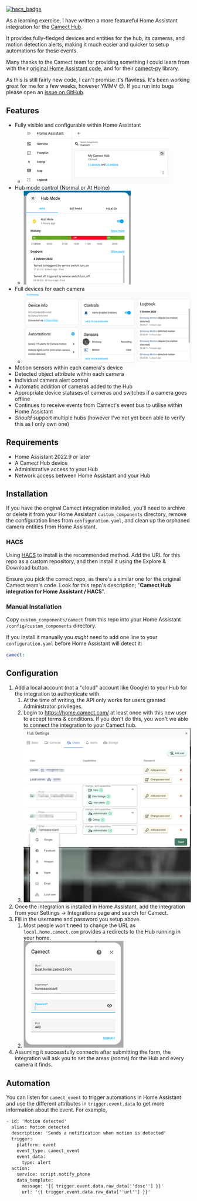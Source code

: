 [![hacs_badge](https://img.shields.io/badge/HACS-Custom-41BDF5.svg?style=for-the-badge)](https://github.com/hacs/integration)

As a learning exercise, I have written a more featureful Home Assistant integration for the [Camect Hub](https://camect.com/).

It provides fully-fledged devices and entities for the hub, its cameras, and motion detection alerts, making it much easier and quicker to setup automations for these events.

Many thanks to the Camect team for providing something I could learn from with their [original Home Assistant code](https://github.com/camect/home-assistant-integration), and for their [camect-py](https://github.com/camect/camect-py) library.

As this is still fairly new code, I can't promise it's flawless. It's been working great for me for a few weeks, however YMMV 😊. If you run into bugs please open an [issue on GitHub](https://github.com/Fr3d/camect-ha/issues).

## Features ##
- Fully visible and configurable within Home Assistant
  - ![HA Integrations](https://github.com/Fr3d/camect-ha/blob/main/.images/ha_integrations.png?raw=true)
- Hub mode control (Normal or At Home)
  - ![Hub mode](https://github.com/Fr3d/camect-ha/blob/main/.images/ha_hub_mode.png?raw=true)
- Full devices for each camera
  - ![Camera device](https://github.com/Fr3d/camect-ha/blob/main/.images/ha_camera_device.png?raw=true)
- Motion sensors within each camera's device
- Detected object attribute within each camera
- Individual camera alert control
- Automatic addition of cameras added to the Hub
- Appropriate device statuses of cameras and switches if a camera goes offline
- Continues to receive events from Camect's event bus to utilise within Home Assistant
- *Should* support multiple hubs (however I've not yet been able to verify this as I only own one)

## Requirements ##
- Home Assistant 2022.9 or later
- A Camect Hub device
- Administrative access to your Hub
- Network access between Home Assistant and your Hub

## Installation ##
If you have the original Camect integration installed, you'll need to archive or delete it from your Home Assistant `custom_components` directory, remove the configuration lines from `configuration.yaml`, and clean up the orphaned camera entities from Home Assistant.

### HACS ###
Using [HACS](https://hacs.xyz/) to install is the recommended method. Add the URL for this repo as a custom repository, and then install it using the Explore & Download button.

Ensure you pick the correct repo, as there's a similar one for the original Camect team's code. Look for this repo's description; "**Camect Hub integration for Home Assistant / HACS**".

### Manual Installation ###
Copy `custom_components/camect` from this repo into your Home Assistant `/config/custom_components` directory.

If you install it manually you *might* need to add one line to your `configuration.yaml` before Home Assistant will detect it:
```yaml
camect:
```

## Configuration ##

1. Add a local account (not a "cloud" account like Google) to your Hub for the integration to authenticate with.
   1. At the time of writing, the API only works for users granted Administrator privileges.
   2. Login to https://home.camect.com/ at least once with this new user to accept terms & conditions. If you don't do this, you won't we able to connect the integration to your Camect hub.
   3. ![Add local Camect Hub user](https://github.com/Fr3d/camect-ha/blob/main/.images/add_ha_user.png?raw=true)
2. Once the integration is installed in Home Assistant, add the integration from your Settings -> Integrations page and search for Camect.
3. Fill in the username and password you setup above.
   1. Most people won't need to change the URL as `local.home.camect.com` provides a redirects to the Hub running in your home.
   2. ![Camect HA Config](https://github.com/Fr3d/camect-ha/blob/main/.images/ha_configuration.png?raw=true)
4. Assuming it successfully connects after submitting the form, the integration will ask you to set the areas (rooms) for the Hub and every camera it finds.

## Automation ##
You can listen for `camect_event` to trigger automations in Home Assistant and use the different attributes in `trigger.event.data` to get more information about the event. For example,
```
- id: 'Motion detected'
  alias: Motion detected
  description: 'Sends a notification when motion is detected'
  trigger:
    platform: event
    event_type: camect_event
    event_data:
      type: alert
  action:
    service: script.notify_phone
    data_template:
      message: '{{ trigger.event.data.raw_data[''desc''] }}'
      url: '{{ trigger.event.data.raw_data[''url''] }}'

```
